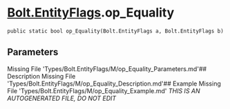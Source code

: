 # [Bolt.EntityFlags](Types/Bolt.EntityFlags.md).op_Equality
`public static bool op_Equality(Bolt.EntityFlags a, Bolt.EntityFlags b)`
## Parameters
Missing File 'Types/Bolt.EntityFlags/M/op_Equality_Parameters.md'## Description
Missing File 'Types/Bolt.EntityFlags/M/op_Equality_Description.md'## Example
Missing File 'Types/Bolt.EntityFlags/M/op_Equality_Example.md'
*THIS IS AN AUTOGENERATED FILE, DO NOT EDIT*
